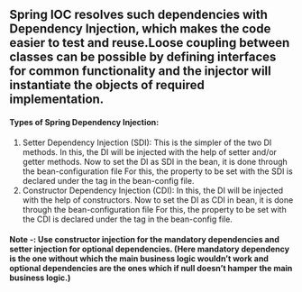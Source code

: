 ## Spring IOC resolves such dependencies with Dependency Injection, which makes the code easier to test and reuse.Loose coupling between classes can be possible by defining interfaces for common functionality and the injector will instantiate the objects of required implementation.

#### Types of Spring Dependency Injection: 

1. Setter Dependency Injection (SDI): This is the simpler of the two DI methods. In this, the DI will be injected with the help of setter and/or getter methods. Now to set the DI as SDI in the bean, it is done through the bean-configuration file For this, the property to be set with the SDI is declared under the <property> tag in the bean-config file.
2. Constructor Dependency Injection (CDI): In this, the DI will be injected with the help of constructors. Now to set the DI as CDI in bean, it is done through the bean-configuration file For this, the property to be set with the CDI is declared under the <constructor-arg> tag in the bean-config file.

#### Note -: Use constructor injection for the mandatory dependencies and setter injection for optional dependencies. (Here mandatory dependency is the one without which the main business logic wouldn’t work and optional dependencies are the ones which if null doesn’t hamper the main business logic.)
